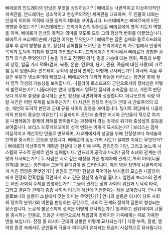 삐에르와 안드레이의 만남은 무엇을 상징하는가?	| 삐에르는 낙관적이고 이상주의적인 세계관을, 안드레이는 냉소적이고 현실주의적인 세계관을 대표하며, 두 인물의 대화는 인생의 의미와 목적에 대한 철학적 대비를 보여줍니다.
바즈데에프는 삐에르에게 어떤 영향을 주었는가?	| 바즈데에프는 프리메이슨의 일원으로 삐에르에게 영적 지도자 역할을 하며, 삐에르가 인생의 목적과 의미를 찾도록 도와 그의 정신적 변화를 이끌었습니다.
삐에르가 프리메이슨에 가입한 이유는 무엇인가?	| 삐에르는 결혼 실패와 돌로호프와의 결투 후 삶의 방향을 잃고, 정신적 공허함을 느끼던 중 프리메이슨의 가르침에서 인생의 목적과 도덕적 지침을 찾고자 가입했습니다.
프리메이슨 입회식에서 삐에르가 경험한 상징적 의식은 무엇인가?	| 눈을 가리고 진행된 의식, 칼을 가슴에 대는 행위, 죽음과 부활의 상징, 일곱 가지 덕목(겸허, 복종, 온순, 인류애, 용기, 관용, 죽음에 대한 사랑)의 가르침 등이 있습니다.
안드레이 공작의 정신적 변화는 어떻게 묘사되는가?	| 아내의 죽음 후 깊은 우울과 냉소주의에 빠졌으나, 삐에르와의 대화와 하늘을 바라보는 장면을 통해 점차 영적 각성의 가능성을 보여줍니다.
니꼴라이 로스또프의 군인으로서의 정체성은 어떻게 발전하는가?	| 니꼴라이는 연대 생활에서 명확한 질서와 소속감을 찾고, 개인적 판단보다 의무와 충성을 중시하는 군인 정신을 내면화하며 성장합니다.
데니쏘프의 식량 약탈 사건은 어떤 주제를 보여주는가?	| 이 사건은 전쟁의 현실과 군대 내 관료주의의 모순, 개인의 도덕적 판단과 군대 규율 사이의 갈등을 보여줍니다.
틸지트 회담에서 니꼴라이의 반응이 중요한 이유는?	| 니꼴라이의 혼란과 충격은 러시아 군인들이 적으로 여겨온 나폴레옹과 황제의 화해를 받아들이는 과정에서 겪는 정체성 위기와 충성심의 갈등을 보여줍니다.
보리스 드루베쯔꼬이의 성격 변화는 어떻게 묘사되는가?	| 보리스는 점차 야심적이고 계산적인 인물로 변모하며, 사교계에서의 성공을 위해 진정성보다 처세술과 인맥을 중시하는 모습을 보입니다.
삐에르의 농노 개혁 시도가 실패한 이유는 무엇인가?	| 삐에르의 이상주의적 개혁은 현실에 대한 이해 부족, 관리인의 기만, 그리고 농노제 시스템의 구조적 문제로 인해 실패합니다.
안드레이 공작과 마리야 공작 소녀의 관계는 어떻게 묘사되는가?	| 두 사람은 서로 깊은 애정을 가진 형제자매 관계로, 특히 아이(니꼴렌까)를 돌보는 장면에서 그들의 유대감이 잘 드러납니다.
야전 병원 장면이 니꼴라이에게 미친 영향은 무엇인가?	| 병원의 끔찍한 현실과 죽어가는 병사들의 모습은 니꼴라이에게 전쟁의 잔혹함을 직면하게 하고 깊은 정신적 충격을 줍니다.
엘렌과 보리스의 관계는 어떤 사회적 주제를 반영하는가?	| 그들의 관계는 상류 사회의 위선과 도덕적 타락, 그리고 결혼과 관계가 종종 사회적 이득과 계산에 기반한다는 점을 보여줍니다.
안나 파블로브나의 살롱이 소설에서 갖는 의미는 무엇인가?	| 안나의 살롱은 러시아 상류 사회의 정치적 분위기와 여론을 반영하는 공간으로, 사회적 관계와 정치적 담론이 형성되는 장소입니다.
노공작 볼꼰스끼의 성격은 어떻게 묘사되는가?	| 엄격하고 권위적이며 규율을 중시하는 인물로, 의용군 사령관으로서 책임감이 강하지만 가족에게는 때로 가혹한 면을 보입니다.
전쟁 중 러시아 군대의 상황은 어떻게 묘사되는가?	| 식량 부족, 질병, 열악한 환경 속에서도 군인들의 규율과 의무감이 유지되는 모습이 사실적으로 묘사됩니다.